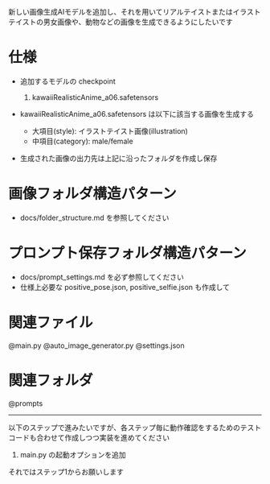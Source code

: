 新しい画像生成AIモデルを追加し、それを用いてリアルテイストまたはイラストテイストの男女画像や、動物などの画像を生成できるようにしたいです

# 仕様
- 追加するモデルの checkpoint
    1. kawaiiRealisticAnime_a06.safetensors
- kawaiiRealisticAnime_a06.safetensors は以下に該当する画像を生成する
    - 大項目(style): イラストテイスト画像(illustration)
    - 中項目(category): male/female


- 生成された画像の出力先は上記に沿ったフォルダを作成し保存


# 画像フォルダ構造パターン

- docs/folder_structure.md を参照してください


# プロンプト保存フォルダ構造パターン

- docs/prompt_settings.md を必ず参照してください
- 仕様上必要な positive_pose.json, positive_selfie.json も作成して


# 関連ファイル
@main.py @auto_image_generator.py @settings.json

# 関連フォルダ
@prompts

---
以下のステップで進みたいですが、各ステップ毎に動作確認をするためのテストコードも合わせて作成しつつ実装を進めてください

1. main.py の起動オプションを追加

それではステップ1からお願いします

